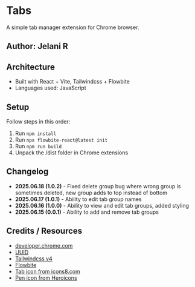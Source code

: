 # Tabs

A simple tab manager extension for Chrome browser.

## Author: Jelani R

## Architecture

- Built with React + Vite, Tailwindcss + Flowbite
- Languages used: JavaScript

## Setup

Follow steps in this order:

1. Run `npm install`
2. Run `npx flowbite-react@latest init`
3. Run `npm run build`
4. Unpack the /dist folder in Chrome extensions

## Changelog

- **2025.06.18 (1.0.2)** - Fixed delete group bug where wrong group is sometimes deleted, new group adds to top instead of bottom
- **2025.06.17 (1.0.1)** - Ability to edit tab group names
- **2025.06.16 (1.0.0)** - Ability to view and edit tab groups, added styling
- **2025.06.15 (0.0.1)** - Ability to add and remove tab groups

## Credits / Resources

- [developer.chrome.com](https://developer.chrome.com/docs/extensions/get-started/tutorial/hello-world)
- [UUID](http://npmjs.com/package/uuid)
- [Tailwindcss v4](https://tailwindcss.com/)
- [Flowbite](https://flowbite.com/)
- [Tab icon from icons8.com](https://icons8.com/icons/set/tabs--os-windows)
- [Pen icon from Heroicons](https://heroicons.com/micro)
